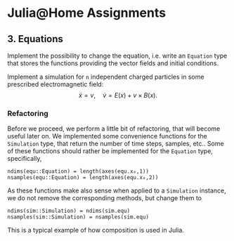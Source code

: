 
# Julia@Home Assignments

## 3. Equations

Implement the possibility to change the equation, i.e. write an `Equation` type that stores the functions providing the vector fields and initial conditions.

Implement a simulation for `n` independent charged particles in some prescribed electromagnetic field:
$$
\dot{x} = v , \quad
\dot{v} = E (x) + v \times B(x) .
$$


### Refactoring

Before we proceed, we perform a little bit of refactoring, that will become useful later on.
We implemented some convenience functions for the `Simulation` type, that return the number of time steps, samples, etc.. 
Some of these functions should rather be implemented for the `Equation` type, specifically,
```julia; eval=false
ndims(equ::Equation) = length(axes(equ.x₀,1))
nsamples(equ::Equation) = length(axes(equ.x₀,2))
```

As these functions make also sense when applied to a `Simulation` instance, we do not remove the corresponding methods, but change them to
```julia; eval=false
ndims(sim::Simulation) = ndims(sim.equ)
nsamples(sim::Simulation) = nsamples(sim.equ)
```
This is a typical example of how composition is used in Julia.
